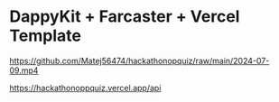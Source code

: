 # DappyKit + Farcaster + Vercel Template

https://github.com/Matej56474/hackathonopquiz/raw/main/2024-07-09.mp4

https://hackathonoppquiz.vercel.app/api
